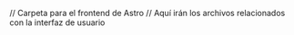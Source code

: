// Carpeta para el frontend de Astro
// Aquí irán los archivos relacionados con la interfaz de usuario
